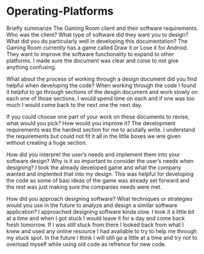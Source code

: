 # Operating-Platforms
Briefly summarize The Gaming Room client and their software requirements. Who was the client? What type of software did they want you to design? What did you do particularly well in developing this documentation?
  The Gaming Room currently has a game called Draw it or Lose it for Android. They want to improve the software functionality to expand to other platforms. I made sure the document was clear and coise to not give anything confusing. 
  
What about the process of working through a design document did you find helpful when developing the code?
  When working through the code I found it helpful to go through sections of the desgin document and work slowly on each one of those sections. I would spend time on each and if one was too much I would come back to the next one the next day.
  
If you could choose one part of your work on these documents to revise, what would you pick? How would you improve it?
  The development requirements was the hardest section for me to acutally write. I understand the requirements but could not fit it all in the little boxes we wre given without creating a huge section.
  
How did you interpret the user’s needs and implement them into your software design? Why is it so important to consider the user’s needs when designing?
  I took the already developed game and what the company wanted and implented that into my design. This was helpful for developing the code as some of basi ideas of the game was already set forward and the rest was just making sure the companies needs were met. 
  
How did you approach designing software? What techniques or strategies would you use in the future to analyze and design a similar software application?
  I approached designing software kinda slow. I took it a little bit at a time and when I got stuck I would leave it for a day and come back fresh tomorrow. If I was still stuck from there I looked back from what I knew and used any online resource I had available to try to help me through my stuck spot. In the future I think I will still go a little at a time and try not to overload myself while using old code as refrence for new code. 
